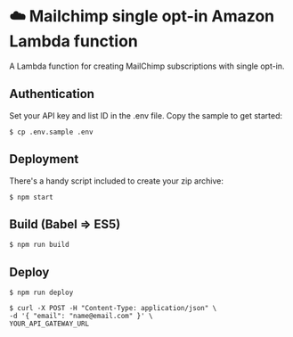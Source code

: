 # :cloud: Mailchimp single opt-in Amazon Lambda function
A Lambda function for creating MailChimp subscriptions with single opt-in.

## Authentication

Set your API key and list ID in the .env file. Copy the sample to get started:

```
$ cp .env.sample .env
```

## Deployment

There's a handy script included to create your zip archive:

```
$ npm start
```

## Build (Babel ⇒ ES5)

```
$ npm run build
```

## Deploy

```
$ npm run deploy
```

```
$ curl -X POST -H "Content-Type: application/json" \
-d '{ "email": "name@email.com" }' \
YOUR_API_GATEWAY_URL
```
